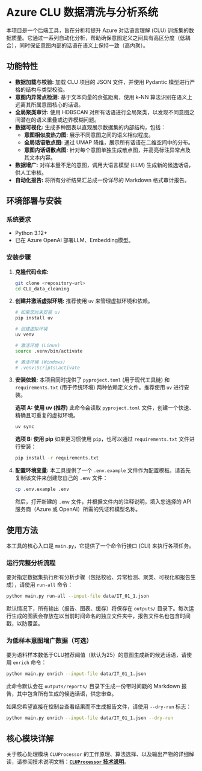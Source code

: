 # Azure CLU 数据清洗与分析系统

本项目是一个后端工具，旨在分析和提升 Azure 对话语言理解 (CLU) 训练集的数据质量。它通过一系列自动化分析，帮助确保意图定义之间具有高区分度（低耦合），同时保证意图内部的话语在语义上保持一致（高内聚）。

## 功能特性

- **数据加载与校验:** 加载 CLU 项目的 JSON 文件，并使用 Pydantic 模型进行严格的结构与类型校验。
- **意图内异常点检测:** 基于文本向量的余弦距离，使用 k-NN 算法识别在语义上远离其所属意图核心的话语。
- **全局聚类审计:** 使用 HDBSCAN 对所有话语进行全局聚类，以发现不同意图之间潜在的语义重叠或边界模糊问题。
- **数据可视化:** 生成多种图表以直观展示数据集的内部结构，包括：
  - **意图相似度热力图:** 展示不同意图之间的语义相似程度。
  - **全局话语散点图:** 通过 UMAP 降维，展示所有话语在二维空间中的分布。
  - **意图内话语散点图:** 针对每个意图单独生成散点图，并高亮标注异常点及其文本内容。
- **数据增广:** 对样本量不足的意图，调用大语言模型 (LLM) 生成新的候选话语，供人工审核。
- **自动化报告:** 将所有分析结果汇总成一份详尽的 Markdown 格式审计报告。

## 环境部署与安装

### 系统要求

- Python 3.12+
- 已在 Azure OpenAI 部署LLM、Embedding模型。

### 安装步骤

1.  **克隆代码仓库:**
    ```bash
    git clone <repository-url>
    cd CLU_data_cleaning
    ```

2.  **创建并激活虚拟环境:**
    推荐使用 `uv` 来管理虚拟环境和依赖。
    ```bash
    # 如果您尚未安装 uv
    pip install uv

    # 创建虚拟环境
    uv venv
    
    # 激活环境 (Linux)
    source .venv/bin/activate

    # 激活环境 (Windows)
    # .venv\Scripts\activate
    ```

3.  **安装依赖:**
    本项目同时提供了 `pyproject.toml` (用于现代工具链) 和 `requirements.txt` (用于传统环境) 两种依赖定义文件。推荐使用 `uv` 进行安装。

    **选项 A: 使用 uv (推荐)**
    此命令会读取 `pyproject.toml` 文件，创建一个快速、精确且可重复的虚拟环境。
    ```bash
    uv sync
    ```

    **选项 B: 使用 pip**
    如果更习惯使用 `pip`，也可以通过 `requirements.txt` 文件进行安装：
    ```bash
    pip install -r requirements.txt
    ```

4.  **配置环境变量:**
    本工具提供了一个 `.env.example` 文件作为配置模板。请首先复制该文件来创建您自己的 `.env` 文件：
    ```bash
    cp .env.example .env
    ```
    然后，打开新建的 `.env` 文件，并根据文件内的注释说明，填入您选择的 API 服务商（Azure 或 OpenAI）所需的凭证和模型名称。

## 使用方法

本工具的核心入口是 `main.py`，它提供了一个命令行接口 (CLI) 来执行各项任务。

### 运行完整分析流程

要对指定数据集执行所有分析步骤（包括校验、异常检测、聚类、可视化和报告生成），请使用 `run-all` 命令：

```bash
python main.py run-all --input-file data/IT_01_1.json
```

默认情况下，所有输出（报告、图表、缓存）将保存在 `outputs/` 目录下。每次运行生成的图表会存放在以当前时间命名的独立文件夹中，报告文件名也包含时间戳，以防覆盖。

### 为低样本意图增广数据（可选）

要为语料样本数低于CLU推荐阈值（默认为25）的意图生成新的候选话语，请使用 `enrich` 命令：

```bash
python main.py enrich --input-file data/IT_01_1.json
```

此命令默认会在 `outputs/reports/` 目录下生成一份带时间戳的 Markdown 报告，其中包含所有生成的候选话语，供您审查。

如果您希望直接在控制台查看结果而不生成报告文件，请使用 `--dry-run` 标志：
```bash
python main.py enrich --input-file data/IT_01_1.json --dry-run
```

## 核心模块详解

关于核心处理模块 `CLUProcessor` 的工作原理、算法选择、以及输出产物的详细解读，请参阅技术说明文档：[**`CLUProcessor` 技术说明**](./docs/CLUProcessor_explanation.md)。
